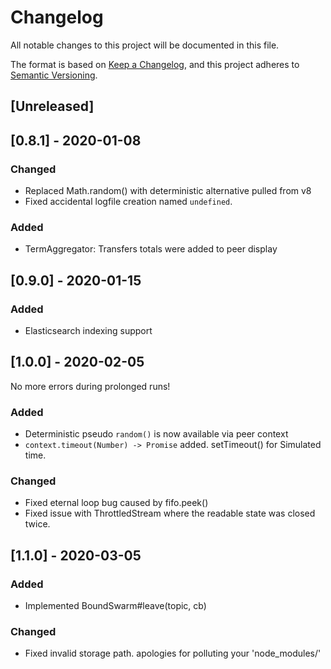 # Changelog
All notable changes to this project will be documented in this file.

The format is based on [Keep a Changelog](https://keepachangelog.com/en/1.0.0/),
and this project adheres to [Semantic Versioning](https://semver.org/spec/v2.0.0.html).

## [Unreleased]

## [0.8.1] - 2020-01-08
### Changed
- Replaced Math.random() with deterministic alternative pulled from v8
- Fixed accidental logfile creation named `undefined`.
### Added
- TermAggregator: Transfers totals were added to peer display

## [0.9.0] - 2020-01-15
### Added
- Elasticsearch indexing support

## [1.0.0] - 2020-02-05
No more errors during prolonged runs!

### Added
- Deterministic pseudo `random()` is now available via peer context
- `context.timeout(Number) -> Promise` added. setTimeout() for Simulated time.
### Changed
- Fixed eternal loop bug caused by fifo.peek()
- Fixed issue with ThrottledStream where the readable state was closed twice.

## [1.1.0] - 2020-03-05
### Added
- Implemented BoundSwarm#leave(topic, cb)
### Changed
- Fixed invalid storage path. apologies for polluting your 'node_modules/'
